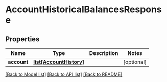 # AccountHistoricalBalancesResponse

## Properties
Name | Type | Description | Notes
------------ | ------------- | ------------- | -------------
**account** | [**list[AccountHistory]**](AccountHistory.md) |  | [optional] 

[[Back to Model list]](../README.md#documentation-for-models) [[Back to API list]](../README.md#documentation-for-api-endpoints) [[Back to README]](../README.md)



